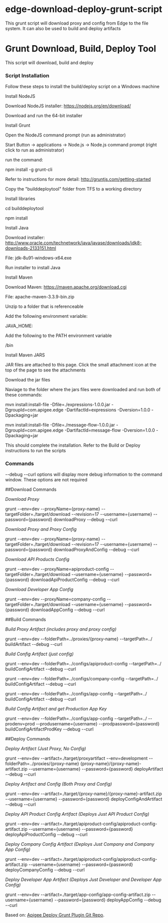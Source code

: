 # edge-download-deploy-grunt-script
This grunt script will download proxy and config from Edge to the file system.  It can also be used to build and deploy artifacts

Grunt Download, Build, Deploy Tool
=========
This script will download, build and deploy

### Script Installation

Follow these steps to install the build/deploy script on a Windows machine

Install NodeJS 

Download NodeJS installer: https://nodejs.org/en/download/

Download and run the 64-bit installer

Install Grunt

Open the NodeJS command prompt (run as administrator)

Start Button → applications → Node.js → Node.js command prompt (right click to run as administrator)

run the command:

npm install -g grunt-cli 

Refer to instructions for more detail: http://gruntjs.com/getting-started

Copy the "builddeploytool" folder from TFS to a working directory

Install libraries

cd builddeploytool

npm install

Install Java 

Download installer: http://www.oracle.com/technetwork/java/javase/downloads/jdk8-downloads-2133151.html

File: jdk-8u91-windows-x64.exe

Run installer to install Java

Install Maven

Download Maven: https://maven.apache.org/download.cgi

File: apache-maven-3.3.9-bin.zip

Unzip to a folder that is referenceable 

Add the following environment variable:

JAVA_HOME: <path to java jdk installation>

Add the following to the PATH environment variable

<maven directory>/bin

Install Maven JARS

JAR files are attached to this page.  Click the small attachment icon at the top of the page to see the attachments

Download the jar files

Naviage to the folder where the jars files were downloaded and run both of these commands:

mvn install:install-file -Dfile=./expressions-1.0.0.jar -DgroupId=com.apigee.edge -DartifactId=expressions -Dversion=1.0.0 -Dpackaging=jar

mvn install:install-file -Dfile=./message-flow-1.0.0.jar -DgroupId=com.apigee.edge -DartifactId=message-flow -Dversion=1.0.0 -Dpackaging=jar
 
This should complete the installation.  Refer to the Build or Deploy instructions to run the scripts
 

### Commands

--debug --curl options will display more debug information to the command window.  These options are not required

##Download Commands

*Download Proxy*

grunt --env=dev --proxyName={proxy-name} --targetFolder=./target/download --revision=17 --username={username} --password={password} downloadProxy --debug --curl

*Download Proxy and Proxy Config*

grunt --env=dev --proxyName={proxy-name} --targetFolder=./target/download --revision=17 --username={username} --password={password} downloadProxyAndConfig --debug --curl

*Download API Products Config*

grunt --env=dev --proxyName=apiproduct-config --targetFolder=./target/download --username={username} --password={password} downloadApiProductConfig --debug --curl

*Download Developer App Config*

grunt --env=dev --proxyName=company-config --targetFolder=./target/download --username={username} --password={password} downloadAppConfig --debug --curl
 
##Build Commands

*Build Proxy Artifact (includes proxy and proxy config)*

grunt --env=dev --folderPath=../proxies/{proxy-name} --targetPath=../ buildArtifact --debug --curl

*Build Config Artifact (just config)*

grunt --env=dev --folderPath=../configs/apiproduct-config --targetPath=../ buildConfigArtifact --debug --curl

grunt --env=dev --folderPath=../configs/company-config --targetPath=../ buildConfigArtifact --debug --curl

grunt --env=dev --folderPath=../configs/app-config --targetPath=../ buildConfigArtifact --debug --curl

*Build Config Artifact and get Production App Key*

grunt --env=dev --folderPath=../configs/app-config --targetPath=../ --prodenv=prod --produsername={username} --prodpassword={password} buildConfigArtifactProdKey --debug --curl

##Deploy Commands

*Deploy Artifact (Just Proxy, No Config)*

grunt --env=dev --artifact=./target/proxyartifact --env=development --folderPath=../proxies/{proxy-name} {proxy-name}/{proxy-name}-artifact.zip --username={username} --password={password} deployArtifact --debug --curl

*Deploy Artifact and Config (Both Proxy and Config)*

grunt --env=dev --artifact=./target/{proxy-name}/{proxy-name}-artifact.zip --username={username} --password={password} deployConfigAndArtifact --debug --curl

*Deploy API Product Config Artifact (Deploys Just API Product Config)*

grunt --env=dev --artifact=./target/apiproduct-config/apiproduct-config-artifact.zip --username={username} --password={password} deployApiProductConfig --debug --curl

*Deploy Company Config Artifact (Deploys Just Company and Company App Config)*

grunt --env=dev --artifact=./target/apiproduct-config/apiproduct-config-artifact.zip --username={username} --password={password} deployCompanyConfig --debug --curl

*Deploy Developer App Artifact (Deploys Just Developer and Developer App Config)*

grunt --env=dev --artifact=./target/app-config/app-config-artifact.zip --username={username} --password={password} deployAppConfig --debug --curl
 


Based on: [Apigee Deploy Grunt Plugin Git Repo](https://github.com/apigeecs/apigee-deploy-grunt-plugin).


